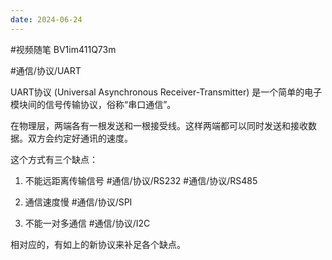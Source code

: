 ```yaml
---
date: 2024-06-24
---
```

#视频随笔 BV1im411Q73m

#通信/协议/UART  

UART协议 (Universal Asynchronous Receiver-Transmitter) 是一个简单的电子模块间的信号传输协议，俗称“串口通信”。

在物理层，两端各有一根发送和一根接受线。这样两端都可以同时发送和接收数据。双方会约定好通讯的速度。

这个方式有三个缺点：

1.  不能远距离传输信号 #通信/协议/RS232  #通信/协议/RS485 
    
2.  通信速度慢 #通信/协议/SPI 
    
3.  不能一对多通信 #通信/协议/I2C 
    

相对应的，有如上的新协议来补足各个缺点。

